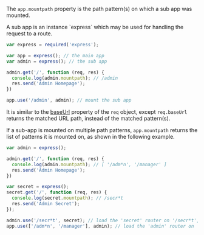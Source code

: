 The `app.mountpath` property is the path pattern(s) on which a sub app was mounted.

<div class="doc-box doc-info">
  A sub app is an instance `express` which may be used for handling the request to a route.
</div>

```js
var express = required('express');

var app = express(); // the main app
var admin = express(); // the sub app

admin.get('/', function (req, res) {
  console.log(admin.mountpath); // /admin
  res.send('Admin Homepage');
})

app.use('/admin', admin); // mount the sub app
```

It is similar to the [baseUrl](#req-baseUrl) property of the `req` object, except `req.baseUrl` returns the matched URL path, instead of the matched pattern(s).

If a sub-app is mounted on multiple path patterns, `app.mountpath` returns the list of patterns it is mounted on, as shown in the following example. 

```js
var admin = express();

admin.get('/', function (req, res) {
  console.log(admin.mountpath); // [ '/adm*n', '/manager' ]
  res.send('Admin Homepage');
})

var secret = express();
secret.get('/', function (req, res) {
  console.log(secret.mountpath); // /secr*t
  res.send('Admin Secret');
});

admin.use('/secr*t', secret); // load the 'secret' router on '/secr*t', on the 'admin' sub app
app.use(['/adm*n', '/manager'], admin); // load the 'admin' router on '/adm*n' and '/manager', on the parent app
```
